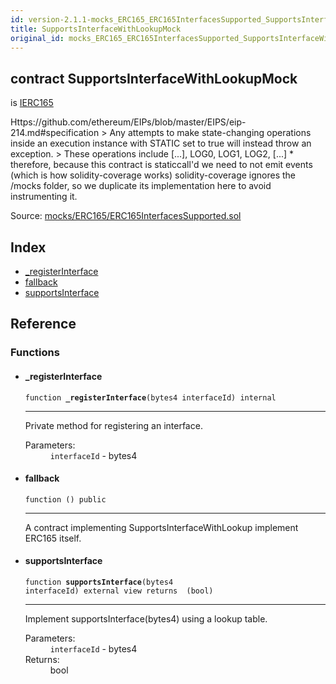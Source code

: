 ```yaml
---
id: version-2.1.1-mocks_ERC165_ERC165InterfacesSupported_SupportsInterfaceWithLookupMock
title: SupportsInterfaceWithLookupMock
original_id: mocks_ERC165_ERC165InterfacesSupported_SupportsInterfaceWithLookupMock
---
```


<div class="contract-doc"><div class="contract"><h2 class="contract-header"><span class="contract-kind">contract</span> SupportsInterfaceWithLookupMock</h2><p class="base-contracts"><span>is</span> <a href="introspection_IERC165.html">IERC165</a></p><p class="description">Https://github.com/ethereum/EIPs/blob/master/EIPS/eip-214.md#specification &gt; Any attempts to make state-changing operations inside an execution instance with STATIC set to true will instead throw an exception. &gt; These operations include [...], LOG0, LOG1, LOG2, [...] * therefore, because this contract is staticcall&#x27;d we need to not emit events (which is how solidity-coverage works) solidity-coverage ignores the /mocks folder, so we duplicate its implementation here to avoid instrumenting it.</p><div class="source">Source: <a href="https://github.com/OpenZeppelin/zeppelin-solidity/blob/v2.1.1/contracts/mocks/ERC165/ERC165InterfacesSupported.sol" target="_blank">mocks/ERC165/ERC165InterfacesSupported.sol</a></div></div><div class="index"><h2>Index</h2><ul><li><a href="mocks_ERC165_ERC165InterfacesSupported_SupportsInterfaceWithLookupMock.html#_registerInterface">_registerInterface</a></li><li><a href="mocks_ERC165_ERC165InterfacesSupported_SupportsInterfaceWithLookupMock.html#">fallback</a></li><li><a href="mocks_ERC165_ERC165InterfacesSupported_SupportsInterfaceWithLookupMock.html#supportsInterface">supportsInterface</a></li></ul></div><div class="reference"><h2>Reference</h2><div class="functions"><h3>Functions</h3><ul><li><div class="item function"><span id="_registerInterface" class="anchor-marker"></span><h4 class="name">_registerInterface</h4><div class="body"><code class="signature">function <strong>_registerInterface</strong><span>(bytes4 interfaceId) </span><span>internal </span></code><hr/><div class="description"><p>Private method for registering an interface.</p></div><dl><dt><span class="label-parameters">Parameters:</span></dt><dd><div><code>interfaceId</code> - bytes4</div></dd></dl></div></div></li><li><div class="item function"><span id="fallback" class="anchor-marker"></span><h4 class="name">fallback</h4><div class="body"><code class="signature">function <strong></strong><span>() </span><span>public </span></code><hr/><div class="description"><p>A contract implementing SupportsInterfaceWithLookup implement ERC165 itself.</p></div></div></div></li><li><div class="item function"><span id="supportsInterface" class="anchor-marker"></span><h4 class="name">supportsInterface</h4><div class="body"><code class="signature">function <strong>supportsInterface</strong><span>(bytes4 interfaceId) </span><span>external </span><span>view </span><span>returns  (bool) </span></code><hr/><div class="description"><p>Implement supportsInterface(bytes4) using a lookup table.</p></div><dl><dt><span class="label-parameters">Parameters:</span></dt><dd><div><code>interfaceId</code> - bytes4</div></dd><dt><span class="label-return">Returns:</span></dt><dd>bool</dd></dl></div></div></li></ul></div></div></div>
